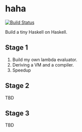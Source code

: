 # haha

[![Build Status](https://secure.travis-ci.org/jaiyalas/haha.png?branch=master)](http://travis-ci.org/jaiyalas/haha)

Build a tiny Haskell on Haskell. 

## Stage 1

1. Build my own lambda evaluator.
2. Deriving a VM and a compiler.
3. Speedup

## Stage 2

TBD

## Stage 3

TBD
